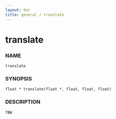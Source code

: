 ```yaml
---
layout: doc
title: general / translate
---
```

# translate

### NAME

    translate

### SYNOPSIS

    float * translate(float *, float, float, float)

### DESCRIPTION

    TBW

